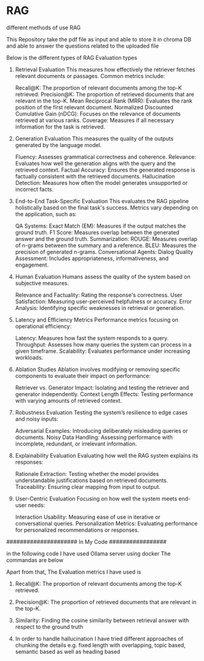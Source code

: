# RAG
different methods of use RAG

This Repository take the pdf file as input and able to store it in chroma DB and able to answer the questions related to the uploaded file



Below is the different types of RAG Evaluation types

1. Retrieval Evaluation
    This measures how effectively the retriever fetches relevant documents or passages. Common metrics include:

    Recall@K: The proportion of relevant documents among the top-K retrieved.
    Precision@K: The proportion of retrieved documents that are relevant in the top-K.
    Mean Reciprocal Rank (MRR): Evaluates the rank position of the first relevant document.
    Normalized Discounted Cumulative Gain (nDCG): Focuses on the relevance of documents retrieved at various ranks.
    Coverage: Measures if all necessary information for the task is retrieved.
2. Generation Evaluation
    This measures the quality of the outputs generated by the language model.

    Fluency: Assesses grammatical correctness and coherence.
    Relevance: Evaluates how well the generation aligns with the query and the retrieved context.
    Factual Accuracy: Ensures the generated response is factually consistent with the retrieved documents.
    Hallucination Detection: Measures how often the model generates unsupported or incorrect facts.
3. End-to-End Task-Specific Evaluation
    This evaluates the RAG pipeline holistically based on the final task's success. Metrics vary depending on the application, such as:

    QA Systems:
    Exact Match (EM): Measures if the output matches the ground truth.
    F1 Score: Measures overlap between the generated answer and the ground truth.
    Summarization:
    ROUGE: Measures overlap of n-grams between the summary and a reference.
    BLEU: Measures the precision of generated n-grams.
    Conversational Agents:
    Dialog Quality Assessment: Includes appropriateness, informativeness, and engagement.
4. Human Evaluation
    Humans assess the quality of the system based on subjective measures.

    Relevance and Factuality: Rating the response's correctness.
    User Satisfaction: Measuring user-perceived helpfulness or accuracy.
    Error Analysis: Identifying specific weaknesses in retrieval or generation.
5. Latency and Efficiency Metrics
    Performance metrics focusing on operational efficiency:

    Latency: Measures how fast the system responds to a query.
    Throughput: Assesses how many queries the system can process in a given timeframe.
    Scalability: Evaluates performance under increasing workloads.
6. Ablation Studies
    Ablation involves modifying or removing specific components to evaluate their impact on performance:

    Retriever vs. Generator Impact: Isolating and testing the retriever and generator independently.
    Context Length Effects: Testing performance with varying amounts of retrieved context.
7. Robustness Evaluation
    Testing the system’s resilience to edge cases and noisy inputs:

    Adversarial Examples: Introducing deliberately misleading queries or documents.
    Noisy Data Handling: Assessing performance with incomplete, redundant, or irrelevant information.
8. Explainability Evaluation
    Evaluating how well the RAG system explains its responses:

    Rationale Extraction: Testing whether the model provides understandable justifications based on retrieved documents.
    Traceability: Ensuring clear mapping from input to output.
9. User-Centric Evaluation
    Focusing on how well the system meets end-user needs:

    Interaction Usability: Measuring ease of use in iterative or conversational queries.
    Personalization Metrics: Evaluating performance for personalized recommendations or responses.



##################### In My Code #################

in the following code I have used Ollama server using docker
The commandas are below



Apart from that, The Evaluation metrics I have used is

1. Recall@K: The proportion of relevant documents among the top-K retrieved.
2. Precision@K: The proportion of retrieved documents that are relevant in the top-K.
3. Similarity: Finding the cosine similarity between retrieval answer with respect to the ground truth

4. In order to handle hallucination I have tried different approaches of chunking the details e.g.
 fixed length with overlapping, topic based, semantic based as well as heading based

